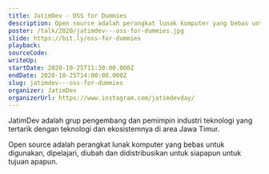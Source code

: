 ```yaml
---
title: JatimDev - OSS for Dummies
description: Open source adalah perangkat lunak komputer yang bebas untuk digunakan, dipelajari, diubah dan didistribusikan untuk siapapun untuk tujuan apapun.
poster: /talk/2020/jatimdev---oss-for-dummies.jpg
slide: https://bit.ly/oss-for-dummies
playback: 
sourceCode: 
writeUp: 
startDate: 2020-10-25T11:30:00.000Z
endDate: 2020-10-25T14:00:00.000Z
slug: jatimdev---oss-for-dummies
organizer: JatimDev
organizerUrl: https://www.instagram.com/jatimdevday/
---
```


JatimDev adalah grup pengembang dan pemimpin industri teknologi yang tertarik dengan teknologi dan ekosistemnya di area Jawa Timur.

Open source adalah perangkat lunak komputer yang bebas untuk digunakan, dipelajari, diubah dan didistribusikan untuk siapapun untuk tujuan apapun.
